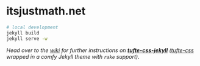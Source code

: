 # itsjustmath.net

```zsh
# local development
jekyll build
jekyll serve -w
```

_Head over to the [wiki](https://github.com/itsjustmath/itsjustmath.net/wiki) for further instructions on **[tufte-css-jekyll](https://github.com/sdruskat/tufte-css-jekyll)** ([tufte-css](https://github.com/edwardtufte/tufte-css) wrapped in a comfy Jekyll theme with `rake` support)_.
